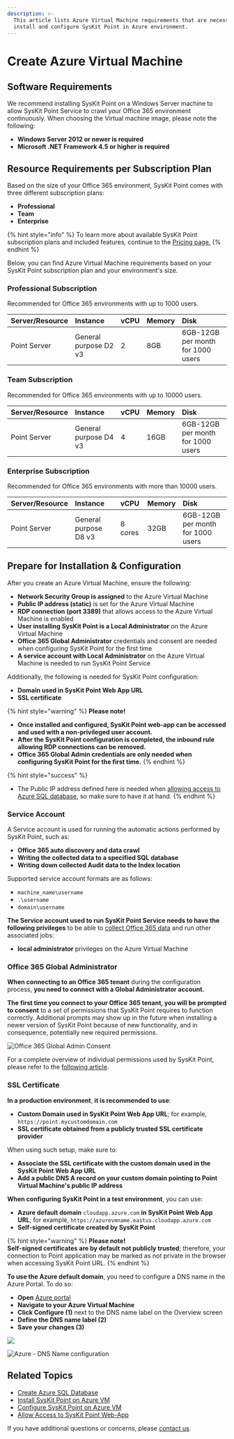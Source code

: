 ```yaml
---
description: >-
  This article lists Azure Virtual Machine requirements that are necessary to
  install and configure SysKit Point in Azure environment.
---
```


# Create Azure Virtual Machine

## Software Requirements

We recommend installing SysKit Point on a Windows Server machine to allow SysKit Point Service to crawl your Office 365 environment continuously. When choosing the Virtual machine image, please note the following:

* **Windows Server 2012 or newer is required** 
* **Microsoft .NET Framework 4.5 or higher is required**

## Resource Requirements per Subscription Plan

Based on the size of your Office 365 environment, SysKit Point comes with three different subscription plans:

* **Professional**
* **Team**
* **Enterprise**

{% hint style="info" %}
To learn more about available SysKit Point subscription plans and included features, continue to the [Pricing page.](https://www.syskit.com/products/point/pricing/)
{% endhint %}

Below, you can find Azure Virtual Machine requirements based on your SysKit Point subscription plan and your environment's size.

### Professional Subscription

Recommended for Office 365 environments with up to 1000 users.

| Server/Resource | Instance | vCPU | Memory | Disk |
| :--- | :--- | :--- | :--- | :--- |
| Point Server | General purpose D2 v3 | 2 | 8GB | 6GB-12GB per month for 1000 users |

### Team Subscription

Recommended for Office 365 environments with up to 10000 users.

| Server/Resource | Instance | vCPU | Memory | Disk |
| :--- | :--- | :--- | :--- | :--- |
| Point Server | General purpose D4 v3 | 4 | 16GB | 6GB-12GB per month for 1000 users |

### Enterprise Subscription

Recommended for Office 365 environments with more than 10000 users.

| Server/Resource | Instance | vCPU | Memory | Disk |
| :--- | :--- | :--- | :--- | :--- |
| Point Server | General purpose D8 v3 | 8 cores | 32GB | 6GB-12GB per month for 1000 users |

## Prepare for Installation & Configuration

After you create an Azure Virtual Machine, ensure the following:

* **Network Security Group is assigned** to the Azure Virtual Machine
* **Public IP address \(static\)** is set for the Azure Virtual Machine
* **RDP connection \(port 3389\)** that allows access to the Azure Virtual Machine is enabled
* **User installing SysKit Point is a Local Administrator** on the Azure Virtual Machine
* **Office 365 Global Administrator** credentials and consent are needed when configuring SysKit Point for the first time
* **A service account with Local Administrator** on the Azure Virtual Machine is needed to run SysKit Point Service

Additionally, the following is needed for SysKit Point configuration:

* **Domain used in SysKit Point Web App URL**
* **SSL certificate**

{% hint style="warning" %}
**Please note!**

* **Once installed and configured, SysKit Point web-app can be accessed and used with a non-privileged user account.**
* **After the SysKit Point configuration is completed, the inbound rule allowing RDP connections can be removed.**
* **Office 365 Global Admin credentials are only needed when configuring SysKit Point for the first time.**
{% endhint %}

{% hint style="success" %}
* The Public IP address defined here is needed when [allowing access to Azure SQL database](create-azure-sql-database.md#allowing-access-to-azure-sql-database), so make sure to have it at hand.
{% endhint %}

### Service Account

A Service account is used for running the automatic actions performed by SysKit Point, such as:

* **Office 365 auto discovery and data crawl** 
* **Writing the collected data to a specified SQL database**  
* **Writing down collected Audit data to the Index location** 

Supported service account formats are as follows:

* `machine_name\username`
* `.\username`
* `domain\username`

**The Service account used to run SysKit Point Service needs to have the following privileges** to be able to [collect Office 365 data](../../../how-to/collect-office-365-data.md) and run other associated jobs:

* **local administrator** privileges on the Azure Virtual Machine

### Office 365 Global Administrator

**When connecting to an Office 365 tenant** during the configuration process, **you need to connect with a Global Administrator account.**

**The first time you connect to your Office 365 tenant, you will be prompted to consent** to a set of permissions that SysKit Point requires to function correctly. Additional prompts may show up in the future when installing a newer version of SysKit Point because of new functionality, and in consequence, potentially new required permissions.

![Office 365 Global Admin Consent](../../../.gitbook/assets/permission_requirements_global_administrator_consent_without_steps.png)

For a complete overview of individual permissions used by SysKit Point, please refer to the [following article](../../../requirements/permission-requirements.md#syskit-point-app-permissions).

### SSL Certificate

**In a production environment**, **it is recommended to use**:

* **Custom Domain used in SysKit Point Web App URL**; for example, `https://point.mycustomdomain.com`
* **SSL certificate obtained from a publicly trusted SSL certificate provider**

When using such setup, make sure to:

* **Associate the SSL certificate with the custom domain used in the SysKit Point Web App URL**
* **Add a public DNS A record on your custom domain pointing to Point Virtual Machine's public IP address** 

**When configuring SysKit Point in a test environment**, you can use:

* **Azure default domain** `cloudapp.azure.com` **in SysKit Point Web App URL**; for example, `https://azurevmname.eastus.cloudapp.azure.com`
* **Self-signed certificate created by SysKit Point**

{% hint style="warning" %}
**Please note!**  
**Self-signed certificates are by default not publicly trusted**; therefore, your connection to Point application may be marked as not private in the browser when accessing SysKit Point URL.
{% endhint %}

**To use the Azure default domain**, you need to configure a DNS name in the Azure Portal. To do so:

* **Open** [Azure portal](https://portal.azure.com)
* **Navigate to your Azure Virtual Machine**
* **Click Configure \(1\)** next to the DNS name label on the Overview screen
* **Define the DNS name label \(2\)**
* **Save your changes \(3\)**

![](../../../.gitbook/assets/azure-vm_dns-name_01.png)

![Azure - DNS Name configuration](../../../.gitbook/assets/azure-vm_dns-name_02.png)

## Related Topics

* [Create Azure SQL Database](create-azure-sql-database.md)
* [Install SysKit Point on Azure VM](../install-syskit-point-on-azure-vm.md) 
* [Configure SysKit Point on Azure VM](../configure-syskit-point-on-azure-vm.md)
* [Allow Access to SysKit Point Web-App](../allow-access-to-syskit-point-web-app.md)

If you have additional questions or concerns, please [contact us](https://www.syskit.com/contact-us/).


